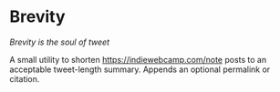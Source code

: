 # Brevity

*Brevity is the soul of tweet*

A small utility to shorten https://indiewebcamp.com/note posts to an
acceptable tweet-length summary. Appends an optional permalink or
citation.
